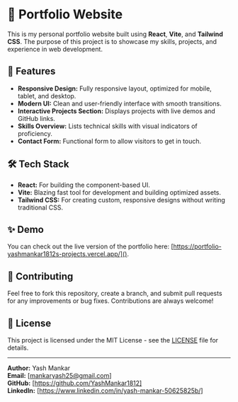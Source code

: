 
# 🚀 Portfolio Website

This is my personal portfolio website built using **React**, **Vite**, and **Tailwind CSS**. The purpose of this project is to showcase my skills, projects, and experience in web development.

## 🌟 Features

- **Responsive Design:** Fully responsive layout, optimized for mobile, tablet, and desktop.
- **Modern UI:** Clean and user-friendly interface with smooth transitions.
- **Interactive Projects Section:** Displays projects with live demos and GitHub links.
- **Skills Overview:** Lists technical skills with visual indicators of proficiency.
- **Contact Form:** Functional form to allow visitors to get in touch.

## 🛠️ Tech Stack

- **React:** For building the component-based UI.
- **Vite:** Blazing fast tool for development and building optimized assets.
- **Tailwind CSS:** For creating custom, responsive designs without writing traditional CSS.



## ✨ Demo

You can check out the live version of the portfolio here: [https://portfolio-yashmankar1812s-projects.vercel.app/]().

## 🤝 Contributing

Feel free to fork this repository, create a branch, and submit pull requests for any improvements or bug fixes. Contributions are always welcome!

## 📄 License

This project is licensed under the MIT License - see the [LICENSE](./LICENSE) file for details.

---

**Author:** Yash Mankar  
**Email:** [mankaryash25@gmail.com]  
**GitHub:** [https://github.com/YashMankar1812]  
**LinkedIn:** [https://www.linkedin.com/in/yash-mankar-50625825b/]

